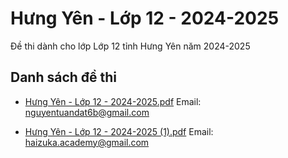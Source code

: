 # Hưng Yên - Lớp 12 - 2024-2025

Đề thi dành cho lớp Lớp 12 tỉnh Hưng Yên năm 2024-2025

## Danh sách đề thi

- [Hưng Yên - Lớp 12 - 2024-2025.pdf](Hưng%20Yên%20-%20Lớp%2012%20-%202024-2025.pdf)
Email: nguyentuandat6b@gmail.com

- [Hưng Yên - Lớp 12 - 2024-2025 (1).pdf](Hưng%20Yên%20-%20Lớp%2012%20-%202024-2025%20(1).pdf)
Email: haizuka.academy@gmail.com

